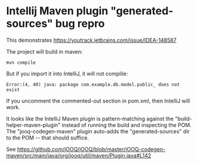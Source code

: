 # Intellij Maven plugin "generated-sources" bug repro

This demonstrates https://youtrack.jetbrains.com/issue/IDEA-148587

The project will build in maven:

    mvn compile

But if you import it into IntelliJ, it will not complile:

    Error:(4, 40) java: package com.example.db.model.public_ does not exist

If you uncomment the commented-out section in pom.xml, then IntelliJ will work.

It looks like the IntelliJ Maven plugin is pattern-matching against the "build-helper-maven-plugin" instead of running the build and inspecting the POM.
The "jooq-codegen-maven" plugin auto-adds the "generated-sources" dir to the POM -- that should suffice.

See https://github.com/jOOQ/jOOQ/blob/master/jOOQ-codegen-maven/src/main/java/org/jooq/util/maven/Plugin.java#L142
